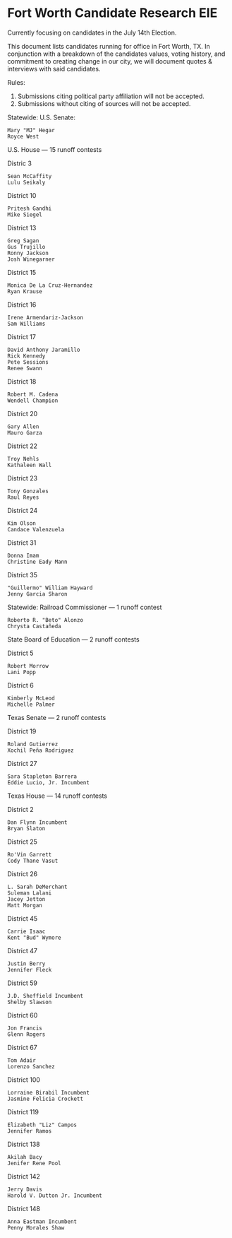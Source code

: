 # Fort Worth Candidate Research EIE

Currently focusing on candidates in the July 14th Election.

This document lists candidates running for office in Fort Worth, TX. In conjunction with a breakdown of the candidates values, voting history, and commitment to 
creating change in our city, we will document quotes & interviews with said candidates.

Rules:
  1. Submissions citing political party affiliation will not be accepted.
  2. Submissions without citing of sources will not be accepted.

Statewide: U.S. Senate:

    Mary "MJ" Hegar
    Royce West

U.S. House — 15 runoff contests

  Distric 3

    Sean McCaffity
    Lulu Seikaly 

  District 10

    Pritesh Gandhi
    Mike Siegel

  District 13

    Greg Sagan
    Gus Trujillo
    Ronny Jackson
    Josh Winegarner

  District 15

    Monica De La Cruz-Hernandez
    Ryan Krause

  District 16

    Irene Armendariz-Jackson
    Sam Williams

  District 17

    David Anthony Jaramillo
    Rick Kennedy
    Pete Sessions
    Renee Swann

  District 18

    Robert M. Cadena
    Wendell Champion

  District 20

    Gary Allen
    Mauro Garza

  District 22

    Troy Nehls
    Kathaleen Wall

  District 23

    Tony Gonzales
    Raul Reyes

  District 24

    Kim Olson
    Candace Valenzuela

  District 31

    Donna Imam
    Christine Eady Mann

  District 35

    "Guillermo" William Hayward
    Jenny Garcia Sharon

Statewide: Railroad Commissioner — 1 runoff contest

    Roberto R. "Beto" Alonzo
    Chrysta Castañeda

State Board of Education — 2 runoff contests

  District 5

    Robert Morrow
    Lani Popp

  District 6

    Kimberly McLeod
    Michelle Palmer

Texas Senate — 2 runoff contests

  District 19

    Roland Gutierrez
    Xochil Peña Rodriguez

  District 27

    Sara Stapleton Barrera
    Eddie Lucio, Jr. Incumbent

Texas House — 14 runoff contests

  District 2

    Dan Flynn Incumbent
    Bryan Slaton

  District 25

    Ro'Vin Garrett
    Cody Thane Vasut

  District 26

    L. Sarah DeMerchant
    Suleman Lalani
    Jacey Jetton
    Matt Morgan

  District 45

    Carrie Isaac
    Kent "Bud" Wymore

  District 47

    Justin Berry
    Jennifer Fleck

  District 59

    J.D. Sheffield Incumbent
    Shelby Slawson

  District 60

    Jon Francis
    Glenn Rogers

  District 67

    Tom Adair
    Lorenzo Sanchez

  District 100

    Lorraine Birabil Incumbent
    Jasmine Felicia Crockett

  District 119

    Elizabeth "Liz" Campos
    Jennifer Ramos

  District 138

    Akilah Bacy
    Jenifer Rene Pool

  District 142

    Jerry Davis
    Harold V. Dutton Jr. Incumbent

  District 148

    Anna Eastman Incumbent
    Penny Morales Shaw 
